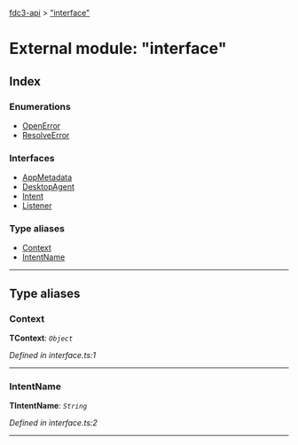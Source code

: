 [fdc3-api](../README.md) > ["interface"](../modules/_interface_.md)

# External module: "interface"

## Index

### Enumerations

* [OpenError](../enums/_interface_.openerror.md)
* [ResolveError](../enums/_interface_.resolveerror.md)

### Interfaces

* [AppMetadata](../interfaces/_interface_.appmetadata.md)
* [DesktopAgent](../interfaces/_interface_.desktopagent.md)
* [Intent](../interfaces/_interface_.intent.md)
* [Listener](../interfaces/_interface_.listener.md)

### Type aliases

* [Context](_interface_.md#context)
* [IntentName](_interface_.md#intentname)

---

## Type aliases

<a id="context"></a>

###  Context

**ΤContext**: *`Object`*

*Defined in interface.ts:1*

___
<a id="intentname"></a>

###  IntentName

**ΤIntentName**: *`String`*

*Defined in interface.ts:2*

___

